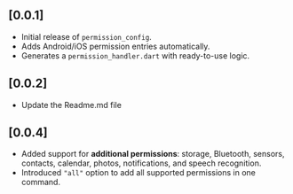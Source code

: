 ## [0.0.1]

- Initial release of `permission_config`.
- Adds Android/iOS permission entries automatically.
- Generates a `permission_handler.dart` with ready-to-use logic.

## [0.0.2]

- Update the Readme.md file

## [0.0.4]

- Added support for **additional permissions**: storage, Bluetooth, sensors, contacts, calendar, photos, notifications, and speech recognition.
- Introduced `"all"` option to add all supported permissions in one command.
